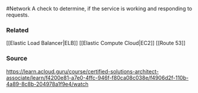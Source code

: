 #Network 
A check to determine, if the service is working and responding to requests.
### Related
[[Elastic Load Balancer|ELB]]
[[Elastic Compute Cloud|EC2]]
[[Route 53]]
### Source
https://learn.acloud.guru/course/certified-solutions-architect-associate/learn/f4200e81-a7e0-4ffc-946f-f80ca08c038e/f4906d2f-110b-4a89-8c8b-204978a1f9e4/watch